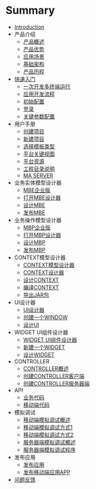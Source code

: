 # Summary

* [Introduction](README.md)
* 产品介绍
  * [产品概述](articles/studio/1-/gaishu.md)
  * [产品优势](articles/studio/1-/adv.md)
  * [应用场景](articles/studio/1-/scene.md)
  * [基础架构](articles/studio/2-/jiegou.md)
  * [产品历程](articles/studio/2-/rels.md)
* [快速入门](kuai-su-ru-men.md)
  * [一次开发多终端运行](articles/studio/2-/yunxing.md)
  * [应用开发流程](articles/studio/4-/liucheng.md)
  * [初始配置](articles/studio/3-/chushi.md)
  * [登录](articles/studio/3-/denglu.md)
  * [关键参数配置](articles/studio/3-/guanjian.md)
* 用户手册
  * [创建项目](articles/studio/5-/chuangjian.md)
  * [新建项目](articles/studio/5-/xinjian.md)
  * [选择模板类型](articles/studio/5-/xuanze.md)
  * [平台关键视图](articles/studio/5-/shitu.md)
  * [平台资源](articles/studio/5-/ziyuan.md)
  * [工程目录说明](articles/studio/5-/mulu.md)
  * [MA SERVER](articles/studio/2-/server.md)
* 业务实体模型设计器
  * [MBE企业版](articles/studio/6-/yewushiti.md)
  * [打开MBE设计器](articles/studio/6-/dakai.md)
  * [设计MBE](articles/studio/6-/sheji.md)
  * [发布MBE](articles/studio/6-/fabu.md)
* 业务操作模型设计器
  * [MBP企业版](articles/studio/7-/shiti.md)
  * [打开MBP设计器](articles/studio/7-/open.md)
  * [设计MBP](articles/studio/7-/design.md)
  * [发布MBP](articles/studio/7-/publish.md)
* CONTEXT模型设计器
  * [CONTEXT模型设计器](articles/studio/8-/shejiqi.md)
  * [CONTEXT设计器](articles/studio/8-/sjq.md)
  * [设计CONTEXT](articles/studio/8-/sj.md)
  * [编译CONTEXT](articles/studio/8-/bianyi.md)
  * [导出JAR包](articles/studio/8-/daochu.md)
* UI设计器
  * [UI设计器](articles/studio/9-/uishejiqi.md)
  * [创建一个WINDOW](articles/studio/9-/cj.md)
  * [设计UI](articles/studio/9-/shejiui.md)
* WIDGET UI组件设计器
  * [WIDGET UI组件设计器](articles/studio/10-/zujian.md)
  * [新建一个WIDGET](articles/studio/10-/xjyg.md)
  * [设计WIDGET](articles/studio/10-/shej.md)
* CONTROLLER
  * [CONTROLLER概述](articles/studio/11-/kongzhiyuan.md)
  * [创建CONTROLLER客户端](articles/studio/11-/cjkhd.md)
  * [创建CONTROLLER服务器端](articles/studio/11-/cjfwqd.md)
* API
  * [业务代码](articles/studio/12-/ywdm.md)
  * [移动端代码](articles/studio/12-/ydddm.md)
* 模拟调试
  * [移动端模拟调试概述](articles/studio/13-/monitiaoshi.md)
  * [移动端模拟调试方式1](articles/studio/13-/tiaoshifangshi.md)
  * [移动端模拟调试方式2](articles/studio/13-/tsfs.md)
  * [服务器端模拟调试概述](articles/studio/14-/fwqmnts.md)
  * [服务器端模拟调试程序](articles/studio/14-/tscx.md)
* 发布应用
  * [发布应用](articles/studio/15-/fbyy.md)
  * [发布移动端应用APP](articles/studio/15-/fbyddyy.md)
* [问题反馈](articles/studio/16-/wentifankui.md)

